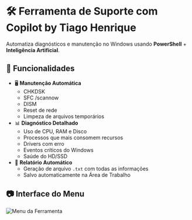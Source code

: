# 🛠️ Ferramenta de Suporte com Copilot by Tiago Henrique

Automatiza diagnósticos e manutenção no Windows usando **PowerShell** + **Inteligência Artificial**.

## 📌 Funcionalidades
- 🖥️ **Manutenção Automática**
  - CHKDSK
  - SFC /scannow
  - DISM
  - Reset de rede
  - Limpeza de arquivos temporários
- 📊 **Diagnóstico Detalhado**
  - Uso de CPU, RAM e Disco
  - Processos que mais consomem recursos
  - Drivers com erro
  - Eventos críticos do Windows
  - Saúde do HD/SSD
- 📄 **Relatório Automático**
  - Geração de arquivo `.txt` com todas as informações
  - Salvo automaticamente na Área de Trabalho

## 📷 Interface do Menu
![Menu da Ferramenta](menu.png)

